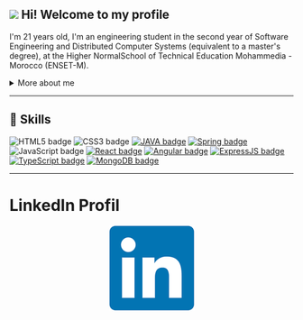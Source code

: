 ## <img src="https://media.giphy.com/media/hvRJCLFzcasrR4ia7z/giphy.gif" width="30px"> Hi! Welcome to my profile

I'm 21 years old, I'm an engineering student in the second year of Software Engineering and Distributed Computer Systems (equivalent to a master's degree), at the Higher NormalSchool of Technical Education Mohammedia - Morocco (ENSET-M).

<details>
<summary>More about me</summary>
<br/>
Through my university studies, I acquired strong skills in the field of software engineering. The various projects and internships that I have carried out have enabled me to develop not only my hard skills but also my soft skills.<br/>
Motivated, I know how to adapt, I have a sense of responsibility and organization.

</details>

---

## 📌 Skills

![HTML5 badge](https://img.shields.io/badge/-HTML5-E34F26?style=flat-square&logo=HTML5&logoColor=white)
![CSS3 badge](https://img.shields.io/badge/-CSS3-1572B6?style=flat-square&logo=CSS3&logoColor=white)
[![JAVA badge](https://img.shields.io/badge/-JAVA-2828b8?style=flat-square&logo=java&logoColor=white&link=https://docs.oracle.com/en/java/)](https://docs.oracle.com/en/java/)
[![Spring badge](https://img.shields.io/badge/-Spring_Boot-6DB33F?style=flat-square&logo=spring&logoColor=white&link=https://spring.io/projects/spring-boot)](https://spring.io/projects/spring-boot)
![JavaScript badge](https://img.shields.io/badge/-JavaScript-F29400?style=flat-square&logo=javascript&logoColor=white)
[![React badge](https://img.shields.io/badge/-ReactJS-13B5EA?style=flat-square&logo=react&logoColor=white&link=https://reactjs.org)](https://reactjs.org)
[![Angular badge](https://img.shields.io/badge/-Angular-c40010?style=flat-square&logo=angular&logoColor=white&link=https://angular.io/)](https://angular.io/)
[![ExpressJS badge](https://img.shields.io/badge/-ExpressJS-ebc310?style=flat-square&logo=express&logoColor=white&link=https://expressjs.com/fr/)](https://expressjs.com/fr/)
[![TypeScript badge](https://img.shields.io/badge/-TypeScript-3178C6?style=flat-square&logo=typescript&logoColor=white&link=https://www.typescriptlang.org/docs/)](https://www.typescriptlang.org/docs/)
[![MongoDB badge](https://img.shields.io/badge/-MongoDB-0a7a2c?style=flat-square&logo=mongodb&logoColor=white&link=https://www.mongodb.com/)](https://www.mongodb.com/)

---
# LinkedIn Profil
<div align="center">

[![Author](/linkedin.png)](https://www.linkedin.com/in/oussama-basry/)

</div>
